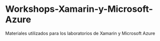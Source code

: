 # Workshops-Xamarin-y-Microsoft-Azure
Materiales utilizados para los laboratorios de Xamarin y Microsoft Azure
